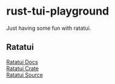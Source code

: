 # rust-tui-playground

Just having some fun with ratatui.

## Ratatui

[Ratatui Docs](https://docs.rs/ratatui/latest/ratatui/)<br>
[Ratatui Crate](https://crates.io/crates/ratatui)<br>
[Ratatui Source](https://github.com/tui-rs-revival/ratatui)
